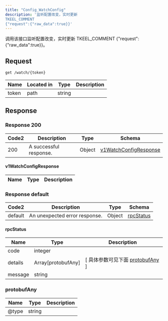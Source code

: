 ```yaml
---
title: "Config_WatchConfig"
description: '监听配置改变，实时更新
TKEEL_COMMENT
{"request":{"raw_data":true}}'
---
```

调用该接口监听配置改变，实时更新
TKEEL_COMMENT
{"request":{"raw_data":true}}。

## Request

```
get /watch/{token}
```

| Name | Located in | Type | Description | 
| ---- | ---------- | ----------- | ----------- | 
| token | path | string |  |  

## Response

### Response  200 
| Code2 | Description | Type | Schema |
| ---- | ----------- | ------ | ------ |
| 200 | A successful response. | Object | [v1WatchConfigResponse](#v1WatchConfigResponse) |

#### v1WatchConfigResponse

| Name | Type | Description | 
| ---- | ---- | ----------- |  



### Response  default 
| Code2 | Description | Type | Schema |
| ---- | ----------- | ------ | ------ |
| default | An unexpected error response. | Object | [rpcStatus](#rpcStatus) |

#### rpcStatus

| Name | Type | Description | 
| ---- | ---- | ----------- |     
| code | integer |  |          
| details | Array[protobufAny] |  [ 具体参数可见下面 [protobufAny](#protobufAny) ] |       
| message | string |  |   

### protobufAny
| Name | Type | Description | 
| ---- | ---- | ----------- |     
| @type | string |  |   



